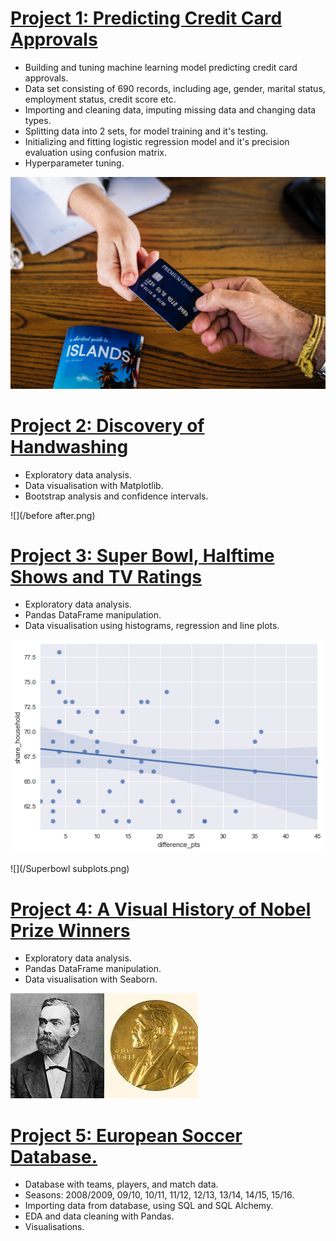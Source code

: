 # [Project 1: Predicting Credit Card Approvals](https://github.com/Cinda85/Predicting-Credit-Card-Approvals)

 - Building and tuning machine learning model predicting credit card approvals.
 - Data set consisting of 690 records, including age, gender, marital status, employment status, credit score etc.
 - Importing and cleaning data, imputing missing data and changing data types.
 - Splitting data into 2 sets, for model training and it's testing.
 - Initializing and fitting logistic regression model and it's precision evaluation using confusion matrix.
 - Hyperparameter tuning.

![](/credit_card.jpg)


# [Project 2: Discovery of Handwashing](https://github.com/Cinda85/Dr.-Semmelweis-and-the-Discovery-of-Handwashing)
- Exploratory data analysis.
- Data visualisation with Matplotlib.
- Bootstrap analysis and confidence intervals.

![](/before after.png)


# [Project 3: Super Bowl, Halftime Shows and TV Ratings](https://github.com/Cinda85/Super-Bowl)
- Exploratory data analysis.
- Pandas DataFrame manipulation.
- Data visualisation using histograms, regression and line plots.

![](/HouseholdsPointsDifference.png) 

![](/Superbowl subplots.png)


# [Project 4: A Visual History of Nobel Prize Winners](https://github.com/Cinda85/A-Visual-History-Of-Nobel-Price-Winners)
- Exploratory data analysis.
- Pandas DataFrame manipulation.
- Data visualisation with Seaborn.


![](/Nobel.jpg)


# [Project 5: European Soccer Database.](https://github.com/Cinda85/European-Soccer/tree/main)
- Database with teams, players, and match data.
- Seasons: 2008/2009, 09/10, 10/11, 11/12, 12/13, 13/14, 14/15, 15/16.
- Importing data from database, using SQL and SQL Alchemy.
- EDA and data cleaning with Pandas.
- Visualisations.

